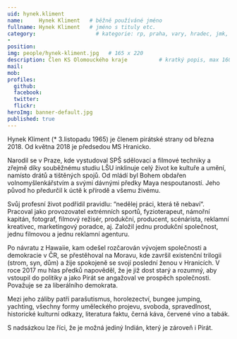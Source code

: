 ```yaml
---
uid: hynek.kliment
name:     Hynek Kliment   # běžně používáné jméno
fullname: Hynek Kliment   # jméno s tituly etc.
category:                   # kategorie: rp, praha, vary, hradec, jmk, senat
-
position: 
img: people/hynek-kliment.jpg   # 165 x 220
description: Člen KS Olomouckého kraje          # kratký popis, max 160 znaků
mail: 
mob: 
profiles:
  github:                 
  facebook:
  twitter:      
  flickr:
heroImg: banner-default.jpg
published: true
---
```

Hynek Kliment (* 3.listopadu 1965) je členem pirátské strany od března 2018. Od května 2018 je předsedou MS Hranicko.

Narodil se v Praze, kde vystudoval SPŠ sdělovací a filmové techniky a zřejmě díky souběžnému studiu LŠU inklinuje celý život ke kultuře a umění, namísto drátů a tištěných spojů. Od mládí byl Bohem obdařen volnomyšlenkářstvím a svými dávnými předky Maya nespoutaností. Jeho původ ho předurčil k úctě k přírodě a všemu živému.

Svůj profesní život podřídil pravidlu: “nedělej práci, která tě nebaví“. Pracoval jako provozovatel extrémních sportů, fyzioterapeut, námořní kapitán, fotograf, filmový režisér, produkční, producent, scénárista, reklamní kreativec, marketingový poradce, aj. Založil jednu produkční společnost, jednu filmovou a jednu reklamní agenturu.

Po návratu z Hawaiie, kam odešel rozčarován vývojem společnosti a demokracie v ČR, se přestěhoval na Moravu, kde završil existenční trilogii (strom, syn, dům) a žije spokojeně se svojí poslední ženou v Hranicích. V roce 2017 mu hlas předků napověděl, že je již dost starý a rozumný, aby vstoupil do politiky a jako Pirát se angažoval ve prospěch společnosti. Považuje se za liberálního demokrata.

Mezi jeho záliby patří parašutismus, horolezectví, bungee jumping, yachting, všechny formy uměleckého projevu, svoboda, spravedlnost, historické kulturní odkazy, literatura faktu, černá káva, červené víno a tabák.

S nadsázkou lze říci, že je možná jediný Indián, který je zároveň i Pirát.